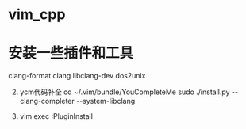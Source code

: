 # vim_cpp

# 安装一些插件和工具
clang-format clang libclang-dev dos2unix

2. ycm代码补全
cd ~/.vim/bundle/YouCompleteMe
sudo ./install.py --clang-completer --system-libclang

3. vim exec :PluginInstall
